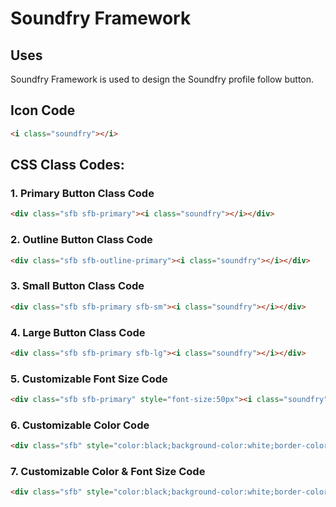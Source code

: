 # Soundfry Framework
## Uses
Soundfry Framework is used to design the Soundfry profile follow button.
## Icon Code
```html
<i class="soundfry"></i>
```
## CSS Class Codes:
### 1. Primary Button Class Code
```html
<div class="sfb sfb-primary"><i class="soundfry"></i></div>
```
### 2. Outline Button Class Code
```html
<div class="sfb sfb-outline-primary"><i class="soundfry"></i></div>
```
### 3. Small Button Class Code
```html
<div class="sfb sfb-primary sfb-sm"><i class="soundfry"></i></div>
```
### 4. Large Button Class Code
```html
<div class="sfb sfb-primary sfb-lg"><i class="soundfry"></i></div>
```
### 5. Customizable Font Size Code
```html
<div class="sfb sfb-primary" style="font-size:50px"><i class="soundfry"></i></div>
```
### 6. Customizable Color Code
```html
<div class="sfb" style="color:black;background-color:white;border-color:black"><i class="soundfry"></i></div>
```
### 7. Customizable Color & Font Size Code
```html
<div class="sfb" style="color:black;background-color:white;border-color:black;font-size:50px"><i class="soundfry"></i></div>
```
